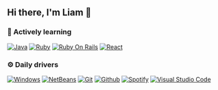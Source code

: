 ## Hi there, I'm Liam 👋


### 🔹 Actively learning

[![Java](https://img.shields.io/badge/java-black?style=for-the-badge&logo=java)](https://www.java.com/)
[![Ruby](https://img.shields.io/badge/ruby-black?style=for-the-badge&logo=ruby)](https://www.ruby-lang.org/)
[![Ruby On Rails](https://img.shields.io/badge/rubyonrails-black?style=for-the-badge&logo=rubyonrails)](https://rubyonrails.org/)
[![React](https://img.shields.io/badge/react-black?style=for-the-badge&logo=react)](https://es.reactjs.org/)


### ⚙️ Daily drivers

[![Windows](https://img.shields.io/badge/windows-black?style=flat-square&logo=windows)](https://microsoft.com/windows)
[![NetBeans](https://img.shields.io/badge/netbeans-black?style=flat-square&logo=apachenetbeanside)](https://netbeans.apache.org/download/index.html)
[![Git](https://img.shields.io/badge/git-black?style=flat-square&logo=git)](https://git-scm.com/)
[![Github](https://img.shields.io/badge/github-black?style=flat-square&logo=github)](https://github.com/)
[![Spotify](https://img.shields.io/badge/spotify-black?style=flat-square&logo=spotify)](https://www.spotify.com/)
[![Visual Studio Code](https://img.shields.io/badge/code-black?style=flat-square&logo=visualstudiocode)](https://code.visualstudio.com/)
